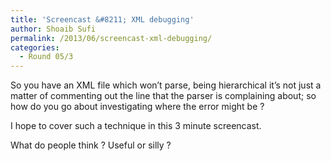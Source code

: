 ```yaml
---
title: 'Screencast &#8211; XML debugging'
author: Shoaib Sufi
permalink: /2013/06/screencast-xml-debugging/
categories:
  - Round 05/3
---
```

So you have an XML file which won&#8217;t parse, being hierarchical it&#8217;s not just a matter of commenting out the line that the parser is complaining about; so how do you go about investigating where the error might be ?

I hope to cover such a technique in this 3 minute screencast.

What do people think ? Useful or silly ?
